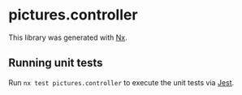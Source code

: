 # pictures.controller

This library was generated with [Nx](https://nx.dev).

## Running unit tests

Run `nx test pictures.controller` to execute the unit tests via [Jest](https://jestjs.io).
